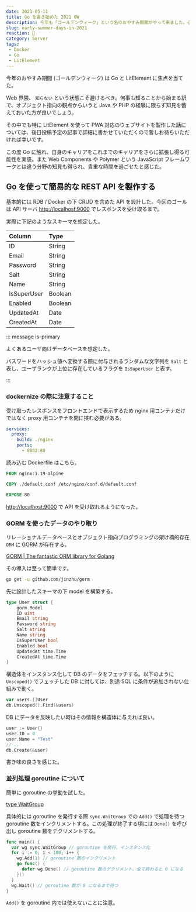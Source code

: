 ```yaml
---
date: 2021-05-11
title: Go を書き始めた 2021 GW
description: 今年も「ゴールデンウィーク」という名のおやすみ期間がやって来ました。心機一転 Go や LitElement に挑戦した良いひとときを過ごせた所存です。
slug: early-summer-days-in-2021
reaction: 🚝
category: Server
tags: 
 - Docker
 - Go
 - LitElement
---
```


今年のおやすみ期間 (ゴールデンウィーク) は Go と LitElement に焦点を当てた。

Web 界隈、 `知らない` という状態こそ避けるべき。何事も知ることから始まる訳で、オブジェクト指向の観点からいうと Java や PHP の経験に限らず知見を蓄えておいた方が良いでしょう。

その中でも特に LitElement を使って PWA 対応のウェブサイトを製作した話については、後日投稿予定の記事で詳細に書かせていただくので暫しお待ちいただければ幸いです。

この度 Go に触れ、自身のキャリアをこれまでのキャリアをさらに拡張し得る可能性を実感。また Web Components や Polymer という JavaScript フレームワークとは違う分野の知見も得られ、貴重な時間を過ごせたと感じた。

## Go を使って簡易的な REST API を製作する

基本的には RDB / Docker の下 CRUD を含めた API を設計した。今回のゴールは API サーバ [http://localhost:9000](http://localhost:9000) でレスポンスを受け取るまで。

実際に下記のようなスキーマを想定した。

|Column|Type|
|:---|:---|
|ID|String|
|Email|String|
|Password|String|
|Salt|String|
|Name|String|
|IsSuperUser|Boolean|
|Enabled|Boolean|
|UpdatedAt|Date|
|CreatedAt|Date|

::: message is-primary

よくあるユーザ向けデータベースを想定した。

パスワードをハッシュ値へ変換する際に付与されるランダムな文字列を `Salt` と表し、ユーザランクが上位に存在しているフラグを `IsSuperUser` と表す。

:::

### dockernize の際に注意すること

受け取ったレスポンスをフロントエンドで表示するため nginx 用コンテナだけではなく proxy 用コンテナを間に挟む必要がある。

```yaml
services:
  proxy:
    build: ./nginx
    ports:
      - 8082:80
```

読み込む Dockerfile はこちら。

```Dockerfile
FROM nginx:1.19-alpine

COPY ./default.conf /etc/nginx/conf.d/default.conf

EXPOSE 80
```

[http://localhost:9000](http://localhost:9000) で API を受け取れるようになった。

### GORM を使ったデータのやり取り

リレーショナルデータベースとオブジェクト指向プログラミングの架け橋的存在 `ORM` に GORM が存在する。

[GORM | The fantastic ORM library for Golang](https://gorm.io/index.html)

その導入は至って簡単です。

```bash
go get -u github.com/jinzhu/gorm
```

先に設計したスキーマの下 model を構築する。

```go
type User struct {
	gorm.Model
	ID uint
	Email string
	Password string
	Salt string
	Name string
	IsSuperUser bool
	Enabled bool
	UpdatedAt time.Time
	CreatedAt time.Time
}
```

構造体をインスタンス化して DB のデータをフェッチする。以下のように `Unscoped()` でフェッチした DB に対しては、別途 SQL に条件が追加されない仕組みで動く。

```go
var users []User
db.Unscoped().Find(&users)
```

DB にデータを反映したい時はその情報を構造体に与えれば良い。

```go
user := User{}
user.ID = 0
user.Name = "Test"
// ..
db.Create(&user)
```

書き味の良さを感じた。

### 並列処理 goroutine について

簡単に goroutine の挙動を試した。

[type WaitGroup](https://golang.org/pkg/sync/#example_WaitGroup)

具体的には goroutine を発行する際 `sync.WaitGroup` での `Add()` で処理を待つ goroutine 数をインクリメントする。この処理が終了する頃には `Done()` を呼び出し goroutine 数をデクリメントする。

```go
func main() {
  var wg sync.WaitGroup // goroutine を発行、インスタンス化
  for i := 0; i < 100; i++ {
    wg.Add(1) // goroutine 数のインクリメント
    go func() {
      defer wg.Done() // goroutine 数のデクリメント、全て終わると 0 になる
    }()
  }
  wg.Wait() // goroutine 数が 0 になるまで待つ
}
```

`Add()` を goroutine 内では使えないことに注意。
